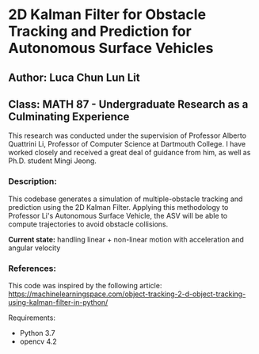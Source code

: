 # 2D Kalman Filter for Obstacle Tracking and Prediction for Autonomous Surface Vehicles 

## Author: Luca Chun Lun Lit
## Class: MATH 87 - Undergraduate Research as a Culminating Experience

This research was conducted under the supervision of Professor Alberto Quattrini Li, Professor of Computer Science at Dartmouth College. I have worked closely and received a great deal of guidance from him, as well as Ph.D. student Mingi Jeong. 

### Description: 
This codebase generates a simulation of multiple-obstacle tracking and prediction using the 2D Kalman Filter. Applying this methodology to Professor Li's Autonomous Surface Vehicle, the ASV will be able to compute trajectories to avoid obstacle collisions. 

**Current state:** handling linear + non-linear motion with acceleration and angular velocity



### References: 
This code was inspired by the following article: 
https://machinelearningspace.com/object-tracking-2-d-object-tracking-using-kalman-filter-in-python/

Requirements:
- Python 3.7 
- opencv 4.2


